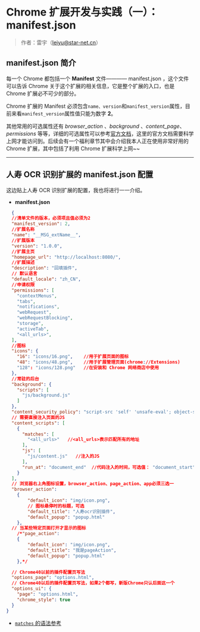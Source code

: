 # Chrome 扩展开发与实践（一）：manifest.json

>作者：雷宇（leiyu@star-net.cn）
## manifest.json 简介

每一个 Chrome 都包括一个 **Manifest** 文件———— manifest.json ，这个文件可以告诉 Chrome 关于这个扩展的相关信息，它是整个扩展的入口，也是 Chrome 扩展必不可少的部分。

Chrome 扩展的 Manifest 必须包含`name、version`和`manifest_version`属性，目前来看`manifest_version`属性值只能为数字 **2**。

其他常用的可选属性还有 *browser_action* 、*background* 、*content_page*、  *permissions* 等等，详细的可选属性可以参考[官方文档](https://developer.chrome.com/extensions/manifest)，这里的官方文档需要科学上网才能访问到。后续会有一个福利章节其中会介绍我本人正在使用非常好用的 Chrome 扩展，其中包括了利用 Chrome 扩展科学上网~~

---------------------------

## 人寿 OCR 识别扩展的 manifest.json 配置

这边贴上人寿 OCR 识别扩展的配置，我也将进行一一介绍。


* **manifest.json**
``` JSON
  {
  //清单文件的版本，必须项且值必须为2
  "manifest_version": 2,
  //扩展名称
  "name": "__MSG_extName__",
  //扩展版本
  "version": "1.0.0",
  //扩展主页
  "homepage_url": "http://localhost:8080/",
  //扩展描述
  "description": "回填插件",
  // 默认语言
  "default_locale": "zh_CN",
  //申请权限
  "permissions": [
    "contextMenus",
    "tabs",
    "notifications",
    "webRequest",
    "webRequestBlocking",
    "storage",
    "activeTab",
    "<all_urls>",
  ],
  //图标
  "icons": {
    "16": "icons/16.png",    //用于扩展页面的图标
    "48": "icons/48.png",    //用于扩展管理页面(chrome://Extensions)
    "128": "icons/128.png"   //在安装和 Chrome 网络商店中使用
  },
  //常驻的后台
  "background": {
    "scripts": [
      "js/background.js"
    ]
  },
  "content_security_policy": "script-src 'self' 'unsafe-eval'; object-src 'self'",
  // 需要直接注入页面的JS
  "content_scripts": [
    {
      "matches": [
        "<all_urls>"   //<all_urls>表示匹配所有的地址
      ],
      "js": [
        "js/content.js"   //注入的JS
      ],
      "run_at": "document_end"  //代码注入的时间，可选值： "document_start", "document_end", or "document_idle"，最后一个表示页面空闲时，默认document_idle
    }
  ],
  // 浏览器右上角图标设置，browser_action、page_action、app必须三选一
  "browser_action":
	{
		"default_icon": "img/icon.png",
		// 图标悬停时的标题，可选
		"default_title": "人寿ocr识别插件",
		"default_popup": "popup.html"
	},
  // 当某些特定页面打开才显示的图标
	/*"page_action":
	{
		"default_icon": "img/icon.png",
		"default_title": "我是pageAction",
		"default_popup": "popup.html"
	},*/

  // Chrome40以前的插件配置页写法
  "options_page": "options.html",
  // Chrome40以后的插件配置页写法，如果2个都写，新版Chrome只认后面这一个
  "options_ui": {
    "page": "options.html",
    "chrome_style": true
  }
}
```

- [ `matches` 的语法参考](https://developer.chrome.com/extensions/match_patterns)

